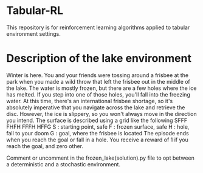 # Tabular-RL
 This repository is for reinforcement learning algorithms applied to tabular environment settings.
 
 
# Description of the lake environment
Winter is here. You and your friends were tossing around a frisbee at the park
when you made a wild throw that left the frisbee out in the middle of the lake.
The water is mostly frozen, but there are a few holes where the ice has melted.
If you step into one of those holes, you'll fall into the freezing water.
At this time, there's an international frisbee shortage, so it's absolutely imperative that
you navigate across the lake and retrieve the disc.
However, the ice is slippery, so you won't always move in the direction you intend.
The surface is described using a grid like the following
    SFFF
    FHFH
    FFFH
    HFFG
S : starting point, safe
F : frozen surface, safe
H : hole, fall to your doom
G : goal, where the frisbee is located
The episode ends when you reach the goal or fall in a hole.
You receive a reward of 1 if you reach the goal, and zero other.

Comment or uncomment in the frozen_lake(solution).py file to opt between a deterministic and a stochastic environment.
